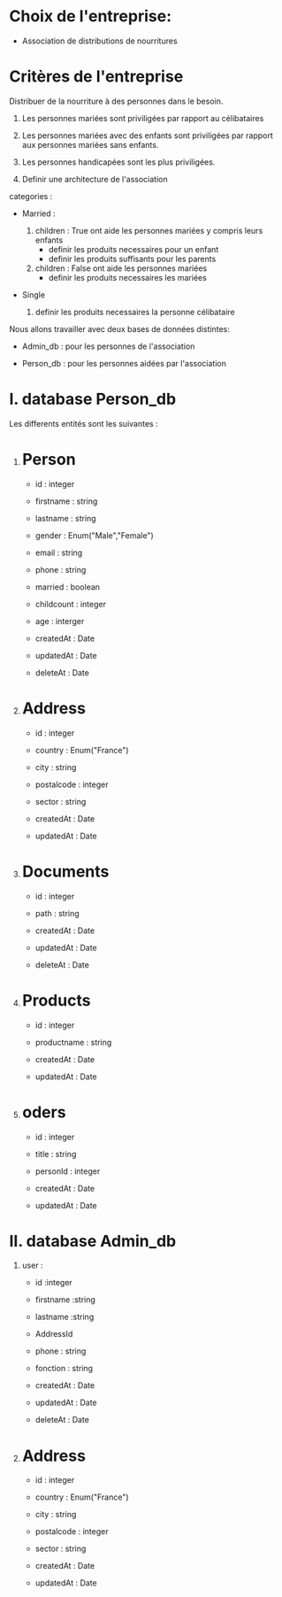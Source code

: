 # Choix de l'entreprise:

- Association de distributions de nourritures

# Critères de l'entreprise

Distribuer de la nourriture à des personnes dans le besoin.

1. Les personnes mariées sont priviligées par rapport au célibataires

2. Les personnes mariées avec des enfants sont priviligées par rapport aux personnes mariées sans enfants.

3. Les personnes handicapées sont les plus priviligées.

4. Definir une architecture de l'association

categories :

- Married :

  1. children : True
     ont aide les personnes mariées y compris leurs enfants
     - definir les produits necessaires pour un enfant
     - definir les produits suffisants pour les parents
  2. children : False
     ont aide les personnes mariées
     - definir les produits necessaires les mariées

- Single
  1. definir les produits necessaires la personne célibataire

Nous allons travailler avec deux bases de données distintes:

- Admin_db : pour les personnes de l'association

- Person_db : pour les personnes aidées par l'association

# I. database Person_db

Les differents entités sont les suivantes :

1. # Person

   - id : integer

   - firstname : string

   - lastname : string

   - gender : Enum("Male","Female")

   - email : string

   - phone : string

   - married : boolean

   - childcount : integer

   - age : interger

   - createdAt : Date

   - updatedAt : Date

   - deleteAt : Date

2. # Address

   - id : integer

   - country : Enum("France")

   - city : string

   - postalcode : integer

   - sector : string

   - createdAt : Date

   - updatedAt : Date

3. # Documents

   - id : integer

   - path : string

   - createdAt : Date

   - updatedAt : Date

   - deleteAt : Date

4. # Products

   - id : integer

   - productname : string

   - createdAt : Date

   - updatedAt : Date

5. # oders

   - id : integer

   - title : string

   - personId : integer

   - createdAt : Date

   - updatedAt : Date

# II. database Admin_db

1. user :

   - id :integer

   - firstname :string

   - lastname :string

   - AddressId

   - phone : string

   - fonction : string

   - createdAt : Date

   - updatedAt : Date

   - deleteAt : Date

2. # Address

   - id : integer

   - country : Enum("France")

   - city : string

   - postalcode : integer

   - sector : string

   - createdAt : Date

   - updatedAt : Date
